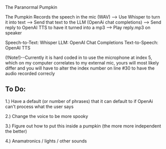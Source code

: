 The Paranormal Pumpkin 

The Pumpkin Records the speech in the mic (WAV) --> Use Whisper to turn it into text --> Send that text to the LLM (OpenAi chat completions) --> Send reply to OpenAI TTS to have it turned into a mp3 --> Play reply.mp3 on speaker

Speech-to-Text: Whisper
LLM: OpenAI Chat Completions
Text-to-Speech: OpenAI TTS

(!Note!)--Currently it is hard coded in to use the microphone at index 5, which on my computer correlates to my external mic, yours will most likely differ and you will have to alter the index number on line #30 to have the audio recorded correcly




To Do:
------

1.) Have a default (or number of phrases) that it can default to if OpenAi can't process what the user says

2.) Change the voice to be more spooky

3.) Figure out how to put this inside a pumpkin (the more more independent the better)

4.) Anamatronics / lights / other sounds 